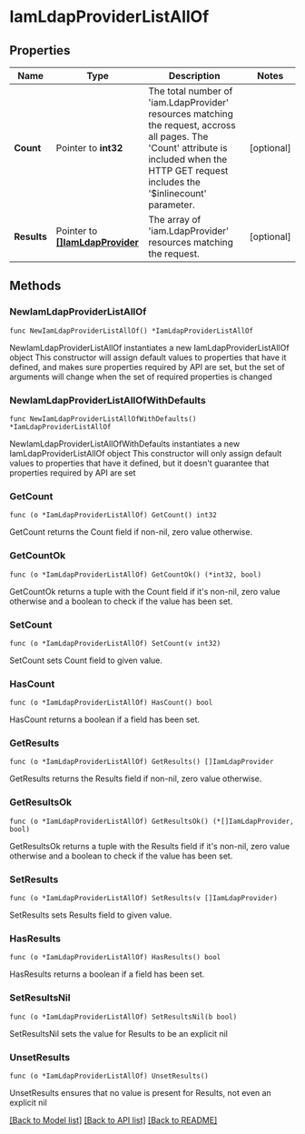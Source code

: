 # IamLdapProviderListAllOf

## Properties

Name | Type | Description | Notes
------------ | ------------- | ------------- | -------------
**Count** | Pointer to **int32** | The total number of &#39;iam.LdapProvider&#39; resources matching the request, accross all pages. The &#39;Count&#39; attribute is included when the HTTP GET request includes the &#39;$inlinecount&#39; parameter. | [optional] 
**Results** | Pointer to [**[]IamLdapProvider**](IamLdapProvider.md) | The array of &#39;iam.LdapProvider&#39; resources matching the request. | [optional] 

## Methods

### NewIamLdapProviderListAllOf

`func NewIamLdapProviderListAllOf() *IamLdapProviderListAllOf`

NewIamLdapProviderListAllOf instantiates a new IamLdapProviderListAllOf object
This constructor will assign default values to properties that have it defined,
and makes sure properties required by API are set, but the set of arguments
will change when the set of required properties is changed

### NewIamLdapProviderListAllOfWithDefaults

`func NewIamLdapProviderListAllOfWithDefaults() *IamLdapProviderListAllOf`

NewIamLdapProviderListAllOfWithDefaults instantiates a new IamLdapProviderListAllOf object
This constructor will only assign default values to properties that have it defined,
but it doesn't guarantee that properties required by API are set

### GetCount

`func (o *IamLdapProviderListAllOf) GetCount() int32`

GetCount returns the Count field if non-nil, zero value otherwise.

### GetCountOk

`func (o *IamLdapProviderListAllOf) GetCountOk() (*int32, bool)`

GetCountOk returns a tuple with the Count field if it's non-nil, zero value otherwise
and a boolean to check if the value has been set.

### SetCount

`func (o *IamLdapProviderListAllOf) SetCount(v int32)`

SetCount sets Count field to given value.

### HasCount

`func (o *IamLdapProviderListAllOf) HasCount() bool`

HasCount returns a boolean if a field has been set.

### GetResults

`func (o *IamLdapProviderListAllOf) GetResults() []IamLdapProvider`

GetResults returns the Results field if non-nil, zero value otherwise.

### GetResultsOk

`func (o *IamLdapProviderListAllOf) GetResultsOk() (*[]IamLdapProvider, bool)`

GetResultsOk returns a tuple with the Results field if it's non-nil, zero value otherwise
and a boolean to check if the value has been set.

### SetResults

`func (o *IamLdapProviderListAllOf) SetResults(v []IamLdapProvider)`

SetResults sets Results field to given value.

### HasResults

`func (o *IamLdapProviderListAllOf) HasResults() bool`

HasResults returns a boolean if a field has been set.

### SetResultsNil

`func (o *IamLdapProviderListAllOf) SetResultsNil(b bool)`

 SetResultsNil sets the value for Results to be an explicit nil

### UnsetResults
`func (o *IamLdapProviderListAllOf) UnsetResults()`

UnsetResults ensures that no value is present for Results, not even an explicit nil

[[Back to Model list]](../README.md#documentation-for-models) [[Back to API list]](../README.md#documentation-for-api-endpoints) [[Back to README]](../README.md)


